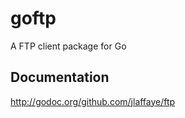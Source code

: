 # goftp #


A FTP client package for Go

## Documentation ##

http://godoc.org/github.com/jlaffaye/ftp
